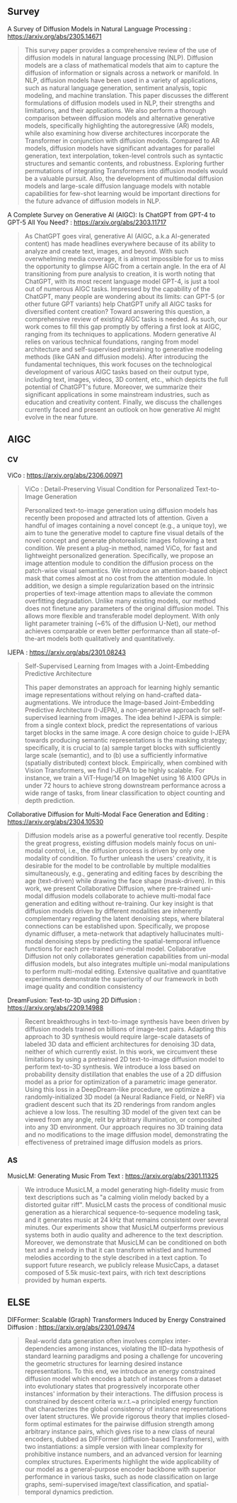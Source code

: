 ## Survey

A Survey of Diffusion Models in Natural Language Processing : https://arxiv.org/abs/2305.14671

> This survey paper provides a comprehensive review of the use of diffusion models in natural language processing (NLP). Diffusion models are a class of mathematical models that aim to capture the diffusion of information or signals across a network or manifold. In NLP, diffusion models have been used in a variety of applications, such as natural language generation, sentiment analysis, topic modeling, and machine translation. This paper discusses the different formulations of diffusion models used in NLP, their strengths and limitations, and their applications. We also perform a thorough comparison between diffusion models and alternative generative models, specifically highlighting the autoregressive (AR) models, while also examining how diverse architectures incorporate the Transformer in conjunction with diffusion models. Compared to AR models, diffusion models have significant advantages for parallel generation, text interpolation, token-level controls such as syntactic structures and semantic contents, and robustness. Exploring further permutations of integrating Transformers into diffusion models would be a valuable pursuit. Also, the development of multimodal diffusion models and large-scale diffusion language models with notable capabilities for few-shot learning would be important directions for the future advance of diffusion models in NLP.





A Complete Survey on Generative AI (AIGC): Is ChatGPT from GPT-4 to GPT-5 All You Need? : https://arxiv.org/abs/2303.11717

> As ChatGPT goes viral, generative AI (AIGC, a.k.a AI-generated content) has made headlines everywhere because of its ability to analyze and create text, images, and beyond. With such overwhelming media coverage, it is almost impossible for us to miss the opportunity to glimpse AIGC from a certain angle. In the era of AI transitioning from pure analysis to creation, it is worth noting that ChatGPT, with its most recent language model GPT-4, is just a tool out of numerous AIGC tasks. Impressed by the capability of the ChatGPT, many people are wondering about its limits: can GPT-5 (or other future GPT variants) help ChatGPT unify all AIGC tasks for diversified content creation? Toward answering this question, a comprehensive review of existing AIGC tasks is needed. As such, our work comes to fill this gap promptly by offering a first look at AIGC, ranging from its techniques to applications. Modern generative AI relies on various technical foundations, ranging from model architecture and self-supervised pretraining to generative modeling methods (like GAN and diffusion models). After introducing the fundamental techniques, this work focuses on the technological development of various AIGC tasks based on their output type, including text, images, videos, 3D content, etc., which depicts the full potential of ChatGPT's future. Moreover, we summarize their significant applications in some mainstream industries, such as education and creativity content. Finally, we discuss the challenges currently faced and present an outlook on how generative AI might evolve in the near future.



## AIGC

### CV

ViCo : https://arxiv.org/abs/2306.00971

> ViCo : Detail-Preserving Visual Condition for Personalized Text-to-Image Generation
>
> Personalized text-to-image generation using diffusion models has recently been proposed and attracted lots of attention. Given a handful of images containing a novel concept (e.g., a unique toy), we aim to tune the generative model to capture fine visual details of the novel concept and generate photorealistic images following a text condition. We present a plug-in method, named ViCo, for fast and lightweight personalized generation. Specifically, we propose an image attention module to condition the diffusion process on the patch-wise visual semantics. We introduce an attention-based object mask that comes almost at no cost from the attention module. In addition, we design a simple regularization based on the intrinsic properties of text-image attention maps to alleviate the common overfitting degradation. Unlike many existing models, our method does not finetune any parameters of the original diffusion model. This allows more flexible and transferable model deployment. With only light parameter training (~6% of the diffusion U-Net), our method achieves comparable or even better performance than all state-of-the-art models both qualitatively and quantitatively.


IJEPA : https://arxiv.org/abs/2301.08243

> Self-Supervised Learning from Images with a Joint-Embedding Predictive Architecture
>
> This paper demonstrates an approach for learning highly semantic image representations without relying on hand-crafted data-augmentations. We introduce the Image-based Joint-Embedding Predictive Architecture (I-JEPA), a non-generative approach for self-supervised learning from images. The idea behind I-JEPA is simple: from a single context block, predict the representations of various target blocks in the same image. A core design choice to guide I-JEPA towards producing semantic representations is the masking strategy; specifically, it is crucial to (a) sample target blocks with sufficiently large scale (semantic), and to (b) use a sufficiently informative (spatially distributed) context block. Empirically, when combined with Vision Transformers, we find I-JEPA to be highly scalable. For instance, we train a ViT-Huge/14 on ImageNet using 16 A100 GPUs in under 72 hours to achieve strong downstream performance across a wide range of tasks, from linear classification to object counting and depth prediction.


Collaborative Diffusion for Multi-Modal Face Generation and Editing : https://arxiv.org/abs/2304.10530

> Diffusion models arise as a powerful generative tool recently. Despite the great progress, existing diffusion models mainly focus on uni-modal control, i.e., the diffusion process is driven by only one modality of condition. To further unleash the users' creativity, it is desirable for the model to be controllable by multiple modalities simultaneously, e.g., generating and editing faces by describing the age (text-driven) while drawing the face shape (mask-driven). In this work, we present Collaborative Diffusion, where pre-trained uni-modal diffusion models collaborate to achieve multi-modal face generation and editing without re-training. Our key insight is that diffusion models driven by different modalities are inherently complementary regarding the latent denoising steps, where bilateral connections can be established upon. Specifically, we propose dynamic diffuser, a meta-network that adaptively hallucinates multi-modal denoising steps by predicting the spatial-temporal influence functions for each pre-trained uni-modal model. Collaborative Diffusion not only collaborates generation capabilities from uni-modal diffusion models, but also integrates multiple uni-modal manipulations to perform multi-modal editing. Extensive qualitative and quantitative experiments demonstrate the superiority of our framework in both image quality and condition consistency

DreamFusion: Text-to-3D using 2D Diffusion : https://arxiv.org/abs/2209.14988

> Recent breakthroughs in text-to-image synthesis have been driven by diffusion models trained on billions of image-text pairs. Adapting this approach to 3D synthesis would require large-scale datasets of labeled 3D data and efficient architectures for denoising 3D data, neither of which currently exist. In this work, we circumvent these limitations by using a pretrained 2D text-to-image diffusion model to perform text-to-3D synthesis. We introduce a loss based on probability density distillation that enables the use of a 2D diffusion model as a prior for optimization of a parametric image generator. Using this loss in a DeepDream-like procedure, we optimize a randomly-initialized 3D model (a Neural Radiance Field, or NeRF) via gradient descent such that its 2D renderings from random angles achieve a low loss. The resulting 3D model of the given text can be viewed from any angle, relit by arbitrary illumination, or composited into any 3D environment. Our approach requires no 3D training data and no modifications to the image diffusion model, demonstrating the effectiveness of pretrained image diffusion models as priors.

### AS

MusicLM: Generating Music From Text : https://arxiv.org/abs/2301.11325

> We introduce MusicLM, a model generating high-fidelity music from text descriptions such as "a calming violin melody backed by a distorted guitar riff". MusicLM casts the process of conditional music generation as a hierarchical sequence-to-sequence modeling task, and it generates music at 24 kHz that remains consistent over several minutes. Our experiments show that MusicLM outperforms previous systems both in audio quality and adherence to the text description. Moreover, we demonstrate that MusicLM can be conditioned on both text and a melody in that it can transform whistled and hummed melodies according to the style described in a text caption. To support future research, we publicly release MusicCaps, a dataset composed of 5.5k music-text pairs, with rich text descriptions provided by human experts.



## ELSE

DIFFormer: Scalable (Graph) Transformers Induced by Energy Constrained Diffusion : https://arxiv.org/abs/2301.09474

> Real-world data generation often involves complex inter-dependencies among instances, violating the IID-data hypothesis of standard learning paradigms and posing a challenge for uncovering the geometric structures for learning desired instance representations. To this end, we introduce an energy constrained diffusion model which encodes a batch of instances from a dataset into evolutionary states that progressively incorporate other instances' information by their interactions. The diffusion process is constrained by descent criteria w.r.t.~a principled energy function that characterizes the global consistency of instance representations over latent structures. We provide rigorous theory that implies closed-form optimal estimates for the pairwise diffusion strength among arbitrary instance pairs, which gives rise to a new class of neural encoders, dubbed as DIFFormer (diffusion-based Transformers), with two instantiations: a simple version with linear complexity for prohibitive instance numbers, and an advanced version for learning complex structures. Experiments highlight the wide applicability of our model as a general-purpose encoder backbone with superior performance in various tasks, such as node classification on large graphs, semi-supervised image/text classification, and spatial-temporal dynamics prediction.
